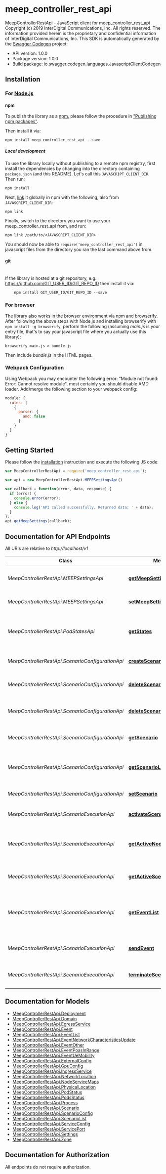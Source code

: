 # meep_controller_rest_api

MeepControllerRestApi - JavaScript client for meep_controller_rest_api
Copyright (c) 2019 InterDigital Communications, Inc. All rights reserved. The information provided herein is the proprietary and confidential information of InterDigital Communications, Inc. 
This SDK is automatically generated by the [Swagger Codegen](https://github.com/swagger-api/swagger-codegen) project:

- API version: 1.0.0
- Package version: 1.0.0
- Build package: io.swagger.codegen.languages.JavascriptClientCodegen

## Installation

### For [Node.js](https://nodejs.org/)

#### npm

To publish the library as a [npm](https://www.npmjs.com/),
please follow the procedure in ["Publishing npm packages"](https://docs.npmjs.com/getting-started/publishing-npm-packages).

Then install it via:

```shell
npm install meep_controller_rest_api --save
```

##### Local development

To use the library locally without publishing to a remote npm registry, first install the dependencies by changing 
into the directory containing `package.json` (and this README). Let's call this `JAVASCRIPT_CLIENT_DIR`. Then run:

```shell
npm install
```

Next, [link](https://docs.npmjs.com/cli/link) it globally in npm with the following, also from `JAVASCRIPT_CLIENT_DIR`:

```shell
npm link
```

Finally, switch to the directory you want to use your meep_controller_rest_api from, and run:

```shell
npm link /path/to/<JAVASCRIPT_CLIENT_DIR>
```

You should now be able to `require('meep_controller_rest_api')` in javascript files from the directory you ran the last 
command above from.

#### git
#
If the library is hosted at a git repository, e.g.
https://github.com/GIT_USER_ID/GIT_REPO_ID
then install it via:

```shell
    npm install GIT_USER_ID/GIT_REPO_ID --save
```

### For browser

The library also works in the browser environment via npm and [browserify](http://browserify.org/). After following
the above steps with Node.js and installing browserify with `npm install -g browserify`,
perform the following (assuming *main.js* is your entry file, that's to say your javascript file where you actually 
use this library):

```shell
browserify main.js > bundle.js
```

Then include *bundle.js* in the HTML pages.

### Webpack Configuration

Using Webpack you may encounter the following error: "Module not found: Error:
Cannot resolve module", most certainly you should disable AMD loader. Add/merge
the following section to your webpack config:

```javascript
module: {
  rules: [
    {
      parser: {
        amd: false
      }
    }
  ]
}
```

## Getting Started

Please follow the [installation](#installation) instruction and execute the following JS code:

```javascript
var MeepControllerRestApi = require('meep_controller_rest_api');

var api = new MeepControllerRestApi.MEEPSettingsApi()

var callback = function(error, data, response) {
  if (error) {
    console.error(error);
  } else {
    console.log('API called successfully. Returned data: ' + data);
  }
};
api.getMeepSettings(callback);

```

## Documentation for API Endpoints

All URIs are relative to *http://localhost/v1*

Class | Method | HTTP request | Description
------------ | ------------- | ------------- | -------------
*MeepControllerRestApi.MEEPSettingsApi* | [**getMeepSettings**](docs/MEEPSettingsApi.md#getMeepSettings) | **GET** /settings | Retrieve MEEP Controller settings
*MeepControllerRestApi.MEEPSettingsApi* | [**setMeepSettings**](docs/MEEPSettingsApi.md#setMeepSettings) | **PUT** /settings | Set MEEP Controller settings
*MeepControllerRestApi.PodStatesApi* | [**getStates**](docs/PodStatesApi.md#getStates) | **GET** /states | This operation returns status information for pods
*MeepControllerRestApi.ScenarioConfigurationApi* | [**createScenario**](docs/ScenarioConfigurationApi.md#createScenario) | **POST** /scenarios/{name} | Add new scenario to MEEP store
*MeepControllerRestApi.ScenarioConfigurationApi* | [**deleteScenario**](docs/ScenarioConfigurationApi.md#deleteScenario) | **DELETE** /scenarios/{name} | Delete scenario from MEEP store
*MeepControllerRestApi.ScenarioConfigurationApi* | [**deleteScenarioList**](docs/ScenarioConfigurationApi.md#deleteScenarioList) | **DELETE** /scenarios | Delete all scenarios in MEEP store
*MeepControllerRestApi.ScenarioConfigurationApi* | [**getScenario**](docs/ScenarioConfigurationApi.md#getScenario) | **GET** /scenarios/{name} | Retrieve scenario from MEEP store
*MeepControllerRestApi.ScenarioConfigurationApi* | [**getScenarioList**](docs/ScenarioConfigurationApi.md#getScenarioList) | **GET** /scenarios | Retrieve list of scenarios in MEEP store
*MeepControllerRestApi.ScenarioConfigurationApi* | [**setScenario**](docs/ScenarioConfigurationApi.md#setScenario) | **PUT** /scenarios/{name} | Update scenario in MEEP store
*MeepControllerRestApi.ScenarioExecutionApi* | [**activateScenario**](docs/ScenarioExecutionApi.md#activateScenario) | **POST** /active/{name} | Activate (deploy) scenario
*MeepControllerRestApi.ScenarioExecutionApi* | [**getActiveNodeServiceMaps**](docs/ScenarioExecutionApi.md#getActiveNodeServiceMaps) | **GET** /active/serviceMaps | Retrieve list of active external node service mappings
*MeepControllerRestApi.ScenarioExecutionApi* | [**getActiveScenario**](docs/ScenarioExecutionApi.md#getActiveScenario) | **GET** /active | Retrieve active (deployed) scenario
*MeepControllerRestApi.ScenarioExecutionApi* | [**getEventList**](docs/ScenarioExecutionApi.md#getEventList) | **GET** /events | Retrieve list of supported event types for active (deployed) scenario
*MeepControllerRestApi.ScenarioExecutionApi* | [**sendEvent**](docs/ScenarioExecutionApi.md#sendEvent) | **POST** /events/{type} | Send event to active (deployed) scenario
*MeepControllerRestApi.ScenarioExecutionApi* | [**terminateScenario**](docs/ScenarioExecutionApi.md#terminateScenario) | **DELETE** /active | Terminate active (deployed) scenario


## Documentation for Models

 - [MeepControllerRestApi.Deployment](docs/Deployment.md)
 - [MeepControllerRestApi.Domain](docs/Domain.md)
 - [MeepControllerRestApi.EgressService](docs/EgressService.md)
 - [MeepControllerRestApi.Event](docs/Event.md)
 - [MeepControllerRestApi.EventList](docs/EventList.md)
 - [MeepControllerRestApi.EventNetworkCharacteristicsUpdate](docs/EventNetworkCharacteristicsUpdate.md)
 - [MeepControllerRestApi.EventOther](docs/EventOther.md)
 - [MeepControllerRestApi.EventPoasInRange](docs/EventPoasInRange.md)
 - [MeepControllerRestApi.EventUeMobility](docs/EventUeMobility.md)
 - [MeepControllerRestApi.ExternalConfig](docs/ExternalConfig.md)
 - [MeepControllerRestApi.GpuConfig](docs/GpuConfig.md)
 - [MeepControllerRestApi.IngressService](docs/IngressService.md)
 - [MeepControllerRestApi.NetworkLocation](docs/NetworkLocation.md)
 - [MeepControllerRestApi.NodeServiceMaps](docs/NodeServiceMaps.md)
 - [MeepControllerRestApi.PhysicalLocation](docs/PhysicalLocation.md)
 - [MeepControllerRestApi.PodStatus](docs/PodStatus.md)
 - [MeepControllerRestApi.PodsStatus](docs/PodsStatus.md)
 - [MeepControllerRestApi.Process](docs/Process.md)
 - [MeepControllerRestApi.Scenario](docs/Scenario.md)
 - [MeepControllerRestApi.ScenarioConfig](docs/ScenarioConfig.md)
 - [MeepControllerRestApi.ScenarioList](docs/ScenarioList.md)
 - [MeepControllerRestApi.ServiceConfig](docs/ServiceConfig.md)
 - [MeepControllerRestApi.ServicePort](docs/ServicePort.md)
 - [MeepControllerRestApi.Settings](docs/Settings.md)
 - [MeepControllerRestApi.Zone](docs/Zone.md)


## Documentation for Authorization

 All endpoints do not require authorization.

